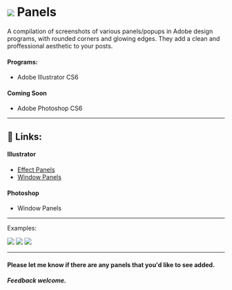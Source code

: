 # ![](https://i.stack.imgur.com/ilYrn.png) Panels 

A compilation of screenshots of various panels/popups in Adobe design programs, with rounded corners and glowing edges. They add a clean and proffessional aesthetic to your posts.

#### Programs:
- Adobe Illustrator CS6

#### Coming Soon
- Adobe Photoshop CS6
____
## 🔗 Links:

#### Illustrator
* [Effect Panels](https://github.com/WELZ-gh/Panels/wiki/Effect)
* [Window Panels](https://github.com/WELZ-gh/Panels/wiki/Window)

#### Photoshop
* Window Panels


___

Examples:

![](https://camo.githubusercontent.com/11bed4125e693ebc8bb71319f1d036aa0bae1842/68747470733a2f2f627974656275636b65742e6f72672f736e6970706574732f57454c5a2d62622f7165626b52522f7261772f393331346232373034643865346539376137353736346535323435376133613165353739323634332f436f6c6f725247422e706e67) ![](https://camo.githubusercontent.com/d69f70ce84a61b095618a97d9f728774c0488973/68747470733a2f2f627974656275636b65742e6f72672f736e6970706574732f57454c5a2d62622f7165626b52522f7261772f393331346232373034643865346539376137353736346535323435376133613165353739323634332f436f6c6f724853422e706e67) ![](https://camo.githubusercontent.com/36fdb61ee2dedd9943a7a8afca19da0f6217b23f/68747470733a2f2f627974656275636b65742e6f72672f736e6970706574732f57454c5a2d62622f7165626b52522f7261772f393331346232373034643865346539376137353736346535323435376133613165353739323634332f436f6c6f72434d594b2e706e67)


___
#### Please let me know if there are any panels that you'd like to see added. 

##### Feedback welcome.
